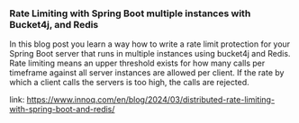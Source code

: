 ### Rate Limiting with Spring Boot multiple instances with Bucket4j, and Redis

In this blog post you learn a way how to write a rate limit protection for your Spring Boot server that runs in multiple instances using bucket4j and Redis. 
Rate limiting means an upper threshold exists for how many calls per timeframe against all server instances are allowed per client. If the rate by which a client calls the servers is too high, the calls are rejected.

link: https://www.innoq.com/en/blog/2024/03/distributed-rate-limiting-with-spring-boot-and-redis/